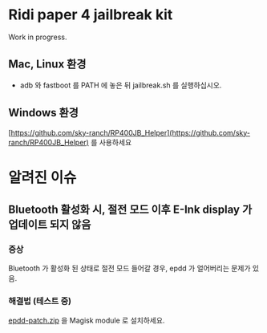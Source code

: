 # Ridi paper 4 jailbreak kit 

Work in progress.

## Mac, Linux 환경

* adb 와 fastboot 를 PATH 에 놓은 뒤 jailbreak.sh 를 실행하십시오.

## Windows 환경

[https://github.com/sky-ranch/RP400JB_Helper](https://github.com/sky-ranch/RP400JB_Helper) 를 사용하세요


# 알려진 이슈
## Bluetooth 활성화 시, 절전 모드 이후 E-Ink display 가 업데이트 되지 않음
### 증상
Bluetooth 가 활성화 된 상태로 절전 모드 들어갈 경우, epdd 가 얼어버리는 문제가 있음.

### 해결법 (테스트 중)
[epdd-patch.zip](https://github.com/perillamint/RP4JailbreakKit/blob/master/epdd-patch/epdd-patch.zip) 을 Magisk module 로 설치하세요.
